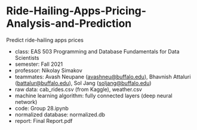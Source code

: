 # Ride-Hailing-Apps-Pricing-Analysis-and-Prediction
Predict ride-hailing apps prices
- class: EAS 503 Programming and Database Fundamentals for Data Scientists
- semester: Fall 2021
- professor: Nikolay Simakov
- teammates: Avash Neupane (avashneu@buffalo.edu), Bhavnish Attaluri (battalur@buffalo.edu), Sol Jang (soljang@buffalo.edu)
- raw data: cab_rides.csv (from Kaggle), weather.csv
- machine learning algorithm: fully connected layers (deep neural network)
- code: Group 28.ipynb
- normalized database: normalized.db
- report: Final Report.pdf
